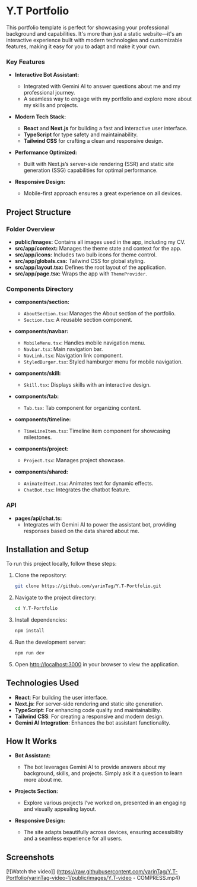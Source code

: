 # Y.T Portfolio

This portfolio template is perfect for showcasing your professional background and capabilities. It's more than just a static website—it's an interactive experience built with modern technologies and customizable features, making it easy for you to adapt and make it your own.

### Key Features

- **Interactive Bot Assistant:**

  - Integrated with Gemini AI to answer questions about me and my professional journey.
  - A seamless way to engage with my portfolio and explore more about my skills and projects.

- **Modern Tech Stack:**

  - **React** and **Next.js** for building a fast and interactive user interface.
  - **TypeScript** for type safety and maintainability.
  - **Tailwind CSS** for crafting a clean and responsive design.

- **Performance Optimized:**

  - Built with Next.js’s server-side rendering (SSR) and static site generation (SSG) capabilities for optimal performance.

- **Responsive Design:**
  - Mobile-first approach ensures a great experience on all devices.

## Project Structure

### Folder Overview

- **public/images:** Contains all images used in the app, including my CV.
- **src/app/context:** Manages the theme state and context for the app.
- **src/app/icons:** Includes two bulb icons for theme control.
- **src/app/globals.css:** Tailwind CSS for global styling.
- **src/app/layout.tsx:** Defines the root layout of the application.
- **src/app/page.tsx:** Wraps the app with `ThemeProvider`.

### Components Directory

- **components/section:**

  - `AboutSection.tsx`: Manages the About section of the portfolio.
  - `Section.tsx`: A reusable section component.

- **components/navbar:**

  - `MobileMenu.tsx`: Handles mobile navigation menu.
  - `Navbar.tsx`: Main navigation bar.
  - `NavLink.tsx`: Navigation link component.
  - `StyledBurger.tsx`: Styled hamburger menu for mobile navigation.

- **components/skill:**

  - `Skill.tsx`: Displays skills with an interactive design.

- **components/tab:**

  - `Tab.tsx`: Tab component for organizing content.

- **components/timeline:**

  - `TimeLineItem.tsx`: Timeline item component for showcasing milestones.

- **components/project:**

  - `Project.tsx`: Manages project showcase.

- **components/shared:**
  - `AnimatedText.tsx`: Animates text for dynamic effects.
  - `ChatBot.tsx`: Integrates the chatbot feature.

### API

- **pages/api/chat.ts:**
  - Integrates with Gemini AI to power the assistant bot, providing responses based on the data shared about me.

## Installation and Setup

To run this project locally, follow these steps:

1. Clone the repository:

   ```bash
   git clone https://github.com/yarinTag/Y.T-Portfolio.git
   ```

2. Navigate to the project directory:

   ```bash
   cd Y.T-Portfolio
   ```

3. Install dependencies:

   ```bash
   npm install
   ```

4. Run the development server:

   ```bash
   npm run dev
   ```

5. Open [http://localhost:3000](http://localhost:3000) in your browser to view the application.

## Technologies Used

- **React**: For building the user interface.
- **Next.js**: For server-side rendering and static site generation.
- **TypeScript**: For enhancing code quality and maintainability.
- **Tailwind CSS**: For creating a responsive and modern design.
- **Gemini AI Integration**: Enhances the bot assistant functionality.

## How It Works

- **Bot Assistant:**

  - The bot leverages Gemini AI to provide answers about my background, skills, and projects. Simply ask it a question to learn more about me.

- **Projects Section:**

  - Explore various projects I’ve worked on, presented in an engaging and visually appealing layout.

- **Responsive Design:**
  - The site adapts beautifully across devices, ensuring accessibility and a seamless experience for all users.

## Screenshots

[![Watch the video]]
(https://raw.githubusercontent.com/yarinTag/Y.T-Portfolio/yarinTag-video-1/public/images/Y.T-video - COMPRESS.mp4)
